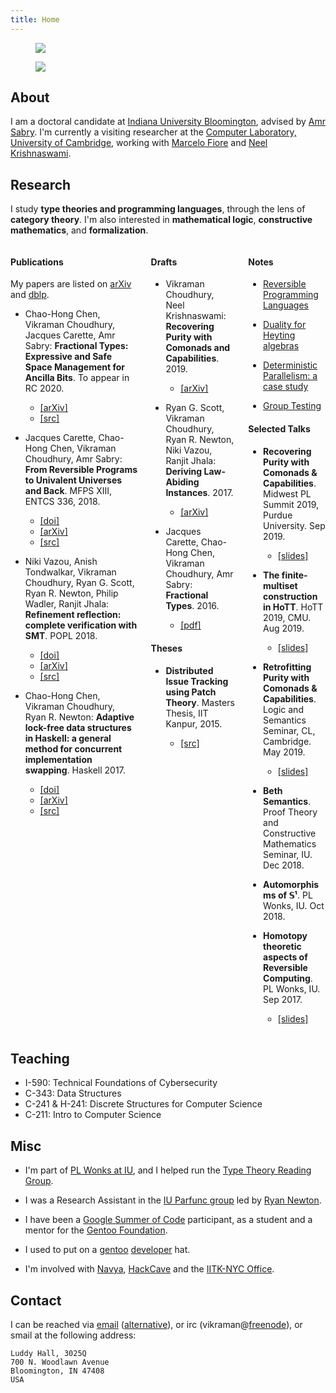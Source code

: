 ```yaml
---
title: Home
---
```


<figure class="image is-192x192 is-pulled-right is-hidden-mobile">
  <img src=$avatar$>
</figure>

<figure class="image is-64x64 is-pulled-right is-hidden-desktop">
  <img src=$avatar$>
</figure>

## About

I am a doctoral candidate at [Indiana University
Bloomington](https://indiana.edu/), advised by [Amr
Sabry](https://www.cs.indiana.edu/~sabry/). I'm currently a visiting
researcher at the [Computer Laboratory, University of
Cambridge](https://www.cl.cam.ac.uk/), working with [Marcelo
Fiore](https://www.cl.cam.ac.uk/~mpf23/) and [Neel
Krishnaswami](https://www.cl.cam.ac.uk/~nk480/).

## Research

I study **type theories and programming languages**, through the lens
of **category theory**. I'm also interested in **mathematical logic**,
**constructive mathematics**, and **formalization**.

<div class="columns" markdown="1">
  <div class="column">

#### Publications

My papers are listed on
[arXiv](https://arxiv.org/a/choudhury_v_1.html) and
[dblp](https://dblp.org/pers/hd/c/Choudhury:Vikraman).

- Chao-Hong Chen, Vikraman Choudhury, Jacques Carette, Amr Sabry:
  **Fractional Types: Expressive and Safe Space Management for Ancilla
  Bits**. To appear in RC 2020.
  - [[arXiv]](https://arxiv.org/abs/2002.07020)
  - [[src]](https://github.com/DreamLinuxer/FracAncilla)

- Jacques Carette, Chao-Hong Chen, Vikraman Choudhury, Amr Sabry:
  **From Reversible Programs to Univalent Universes and Back**. MFPS
  XIII, ENTCS 336, 2018.
    - [[doi]](https://doi.org/10.1016/j.entcs.2018.03.013)
    - [[arXiv]](https://arxiv.org/abs/1708.02710)
    - [[src]](https://github.com/vikraman/2DTypes/tree/master/Pi2)

- Niki Vazou, Anish Tondwalkar, Vikraman Choudhury, Ryan G. Scott,
  Ryan R. Newton, Philip Wadler, Ranjit Jhala: **Refinement
  reflection: complete verification with SMT**. POPL 2018.
    - [[doi]](https://doi.org/10.1145/3158141)
    - [[arXiv]](https://arxiv.org/abs/1711.03842)
    - [[src]](https://github.com/ucsd-progsys/liquidhaskell)

- Chao-Hong Chen, Vikraman Choudhury, Ryan R. Newton: **Adaptive
  lock-free data structures in Haskell: a general method for
  concurrent implementation swapping**. Haskell 2017.
    - [[doi]](https://doi.org/10.1145/3122955.3122973)
    - [[arXiv]](https://arxiv.org/abs/1708.02318)
    - [[src]](https://github.com/iu-parfunc/adaptive-data)

  </div>
  <div class="column">

#### Drafts

- Vikraman Choudhury, Neel Krishnaswami: **Recovering Purity with
  Comonads and Capabilities**. 2019.
  - [[arXiv]](https://arxiv.org/abs/1907.07283)

- Ryan G. Scott, Vikraman Choudhury, Ryan R. Newton, Niki Vazou,
  Ranjit Jhala: **Deriving Law-Abiding Instances**. 2017.
  - [[arXiv]](https://arxiv.org/abs/1708.02328)

- Jacques Carette, Chao-Hong Chen, Vikraman Choudhury, Amr Sabry:
  **Fractional Types**. 2016.
  - [[pdf]](/files/fractional.pdf)

#### Theses

- **Distributed Issue Tracking using Patch Theory**. Masters Thesis,
  IIT Kanpur, 2015.
    - [[src]](https://hub.darcs.net/vikraman/thesis/)

  </div>
  <div class="column">

#### Notes

- [Reversible Programming Languages](/files/reversible-languages.pdf)

- [Duality for Heyting algebras](/files/heyting-duality.pdf)

- [Deterministic Parallelism: a case study](/files/detpar.pdf)

- [Group Testing](https://www.cse.iitk.ac.in/users/amitks/report.pdf)

#### Selected Talks

- **Recovering Purity with Comonads & Capabilities**.
  Midwest PL Summit 2019, Purdue University.
  Sep 2019.
    - [[slides]](/files/mwpls19.pdf)

- **The finite-multiset construction in HoTT**.
  HoTT 2019, CMU.
  Aug 2019.
    - [[slides]](/files/hott19.pdf)

- **Retrofitting Purity with Comonads & Capabilities**.
  Logic and Semantics Seminar, CL, Cambridge.
  May 2019.
    - [[slides]](/files/comonads-capabilities.pdf)

- **Beth Semantics**.
  Proof Theory and Constructive Mathematics Seminar, IU.
  Dec 2018.

- **Automorphisms of 𝕊¹**.
  PL Wonks, IU.
  Oct 2018.

- **Homotopy theoretic aspects of Reversible Computing**.
  PL Wonks, IU.
  Sep 2017.
    - [[slides]](/files/homotopy-reversible.pdf)

  </div>
</div>

## Teaching

- I-590: Technical Foundations of Cybersecurity
- C-343: Data Structures
- C-241 & H-241: Discrete Structures for Computer Science
- C-211: Intro to Computer Science

## Misc

- I'm part of [PL Wonks at IU](https://wonks.github.io/), and I helped
  run the [Type Theory Reading
  Group](https://wonks.github.io/type-theory-reading-group/).

- I was a Research Assistant in the [IU Parfunc
  group](https://github.com/iu-parfunc) led by [Ryan
  Newton](https://www.cs.indiana.edu/~rrnewton/).

- I have been a [Google Summer of
  Code](https://summerofcode.withgoogle.com/organizations/)
  participant, as a student and a mentor for the [Gentoo
  Foundation](https://gentoo.org/).

- I used to put on a [gentoo](https://gentoo.org/)
  [developer](https://gentoo.org/inside-gentoo/developers/) hat.

- I'm involved with [Navya](http://navya.github.io/),
  [HackCave](https://hackcave.org/) and the [IITK-NYC
  Office](https://nyc.iitk.ac.in/).

## Contact

I can be reached via [email](mailto:$email1$)
([alternative](mailto:$email2$)), or irc
(vikraman@[freenode](irc://irc.freenode.net)), or smail at the
following address:

~~~
Luddy Hall, 3025Q
700 N. Woodlawn Avenue
Bloomington, IN 47408
USA
~~~
